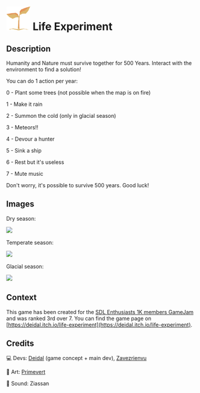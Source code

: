 # ![](https://raw.githubusercontent.com/Deidalt/Gamejam1/main/GameJam1/Assets/icon.png) Life Experiment

## Description

Humanity and Nature must survive together for 500 Years. Interact with the environment to find a solution!

You can do 1 action per year:

0 - Plant some trees (not possible when the map is on fire)

1 - Make it rain

2 - Summon the cold (only in glacial season)

3 - Meteors!!

4 - Devour a hunter

5 - Sink a ship

6 - Rest but it's useless

7 - Mute music

Don't worry, it's possible to survive 500 years. Good luck!

## Images

Dry season:

![](https://img.itch.zone/aW1hZ2UvMTM5NTYxMi84MTMzMTA0LnBuZw==/original/9%2BklNt.png)

Temperate season:

![](https://img.itch.zone/aW1hZ2UvMTM5NTYxMi84MTMzMTA2LnBuZw==/original/mhOi4M.png)

Glacial season:

![](https://img.itch.zone/aW1hZ2UvMTM5NTYxMi84MTMzMTMxLnBuZw==/original/9y0Dtr.png)


## Context

This game has been created for the [SDL Enthusiasts 1K members GameJam](https://itch.io/jam/sdl-enthusiasts-1k-members-gamejam) and was ranked 3rd over 7. You can find the game page on [https://deidal.itch.io/life-experiment](https://deidal.itch.io/life-experiment).

## Credits

💻 Devs: [Deidal](https://github.com/Deidalt/) (game concept + main dev), [Zavezrienvu](https://github.com/LeponceA)

🎨 Art: [Primevert](https://justine-hwang.tumblr.com/)

🎵 Sound: Ziassan
